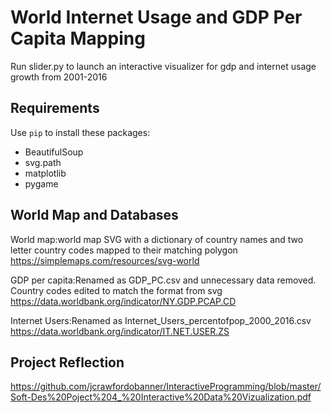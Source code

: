 # World Internet Usage and GDP Per Capita Mapping
Run slider.py to launch an interactive visualizer for gdp and internet usage growth from 2001-2016

## Requirements
Use `pip` to install these packages:

* BeautifulSoup
* svg.path
* matplotlib
* pygame

## World Map and Databases
World map:world map SVG with a dictionary of country names and two letter country codes mapped to their matching polygon
https://simplemaps.com/resources/svg-world

GDP per capita:Renamed as GDP_PC.csv and unnecessary data removed. Country codes edited to match the format from svg
https://data.worldbank.org/indicator/NY.GDP.PCAP.CD

Internet Users:Renamed as Internet_Users_percentofpop_2000_2016.csv
https://data.worldbank.org/indicator/IT.NET.USER.ZS

## Project Reflection
https://github.com/jcrawfordobanner/InteractiveProgramming/blob/master/Soft-Des%20Poject%204_%20Interactive%20Data%20Vizualization.pdf


